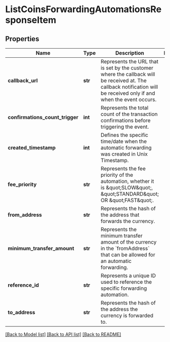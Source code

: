 # ListCoinsForwardingAutomationsResponseItem


## Properties
Name | Type | Description | Notes
------------ | ------------- | ------------- | -------------
**callback_url** | **str** | Represents the URL that is set by the customer where the callback will be received at. The callback notification will be received only if and when the event occurs. | 
**confirmations_count_trigger** | **int** | Represents the total count of the transaction confirmations before triggering the event. | 
**created_timestamp** | **int** | Defines the specific time/date when the automatic forwarding was created in Unix Timestamp. | 
**fee_priority** | **str** | Represents the fee priority of the automation, whether it is \&quot;SLOW\&quot;, \&quot;STANDARD\&quot; OR \&quot;FAST\&quot;. | 
**from_address** | **str** | Represents the hash of the address that forwards the currency. | 
**minimum_transfer_amount** | **str** | Represents the minimum transfer amount of the currency in the &#x60;fromAddress&#x60; that can be allowed for an automatic forwarding. | 
**reference_id** | **str** | Represents a unique ID used to reference the specific forwarding automation. | 
**to_address** | **str** | Represents the hash of the address the currency is forwarded to. | 

[[Back to Model list]](../README.md#documentation-for-models) [[Back to API list]](../README.md#documentation-for-api-endpoints) [[Back to README]](../README.md)


